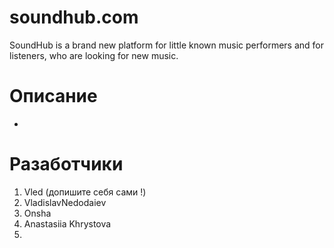 # soundhub.com
SoundHub is a brand new platform for little known music performers and for listeners, who are looking for new music. 
# Описание
-
# Разаботчики
1) Vled (допишите себя сами !)
2) VladislavNedodaiev
3) Onsha
4) Anastasiia Khrystova
5)
